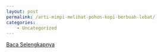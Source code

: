 ```yaml
---
layout: post
permalink: /arti-mimpi-melihat-pohon-kopi-berbuah-lebat/
categories:
    - Uncategorized
---
```


[Baca Selengkapnya](/08)